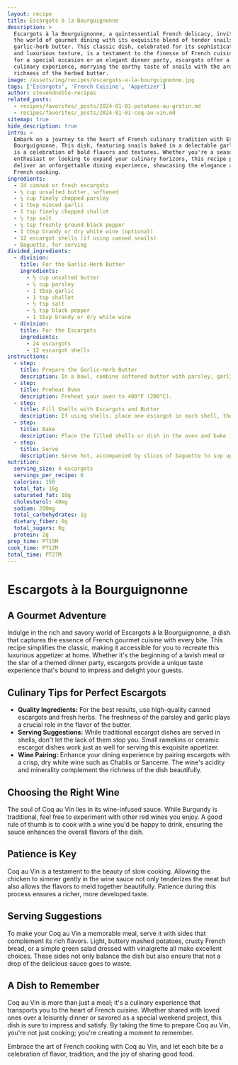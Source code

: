 ```yaml
---
layout: recipe
title: Escargots à la Bourguignonne
description: >
  Escargots à la Bourguignonne, a quintessential French delicacy, invites you into
  the world of gourmet dining with its exquisite blend of tender snails and rich
  garlic-herb butter. This classic dish, celebrated for its sophisticated flavors
  and luxurious texture, is a testament to the finesse of French cuisine. Perfect
  for a special occasion or an elegant dinner party, escargots offer a unique
  culinary experience, marrying the earthy taste of snails with the aromatic
  richness of the herbed butter.
image: /assets/img/recipes/escargots-a-la-bourguignonne.jpg
tags: ['Escargots', 'French Cuisine', 'Appetizer']
author: stevendnoble-recipes
related_posts:
  - recipes/favorites/_posts/2024-01-01-potatoes-au-gratin.md
  - recipes/favorites/_posts/2024-01-01-coq-au-vin.md
sitemap: true
hide_description: true
intro: >
  Embark on a journey to the heart of French culinary tradition with Escargots à la
  Bourguignonne. This dish, featuring snails baked in a delectable garlic-herb butter,
  is a celebration of bold flavors and textures. Whether you're a seasoned escargot
  enthusiast or looking to expand your culinary horizons, this recipe promises to
  deliver an unforgettable dining experience, showcasing the elegance and depth of
  French cooking.
ingredients:
  - 24 canned or fresh escargots
  - ½ cup unsalted butter, softened
  - ¼ cup finely chopped parsley
  - 1 tbsp minced garlic
  - 1 tsp finely chopped shallot
  - ½ tsp salt
  - ¼ tsp freshly ground black pepper
  - 1 tbsp brandy or dry white wine (optional)
  - 12 escargot shells (if using canned snails)
  - Baguette, for serving
divided_ingredients:
  - division:
    title: For the Garlic-Herb Butter
    ingredients:
      - ½ cup unsalted butter
      - ¼ cup parsley
      - 1 tbsp garlic
      - 1 tsp shallot
      - ½ tsp salt
      - ¼ tsp black pepper
      - 1 tbsp brandy or dry white wine
  - division:
    title: For the Escargots
    ingredients:
      - 24 escargots
      - 12 escargot shells
instructions:
  - step:
    title: Prepare the Garlic-Herb Butter
    description: In a bowl, combine softened butter with parsley, garlic, shallot, salt, pepper, and brandy or white wine. Mix until well blended.
  - step:
    title: Preheat Oven
    description: Preheat your oven to 400°F (200°C).
  - step:
    title: Fill Shells with Escargots and Butter
    description: If using shells, place one escargot in each shell, then fill the remainder with the garlic-herb butter. If using canned snails without shells, place them in a small baking dish and top generously with the butter mixture.
  - step:
    title: Bake
    description: Place the filled shells or dish in the oven and bake for about 10-12 minutes, or until the butter is bubbling and slightly golden.
  - step:
    title: Serve
    description: Serve hot, accompanied by slices of baguette to sop up the delicious butter. Enjoy this luxurious appetizer that brings a taste of French elegance to your table.
nutrition:
  serving_size: 4 escargots
  servings_per_recipe: 6
  calories: 150
  total_fat: 16g
  saturated_fat: 10g
  cholesterol: 40mg
  sodium: 200mg
  total_carbohydrates: 1g
  dietary_fiber: 0g
  total_sugars: 0g
  protein: 2g
prep_time: PT15M
cook_time: PT12M
total_time: PT27M
---
```


# Escargots à la Bourguignonne

## A Gourmet Adventure

Indulge in the rich and savory world of Escargots à la Bourguignonne, a dish that captures the essence of French gourmet cuisine with every bite. This recipe simplifies the classic, making it accessible for you to recreate this luxurious appetizer at home. Whether it's the beginning of a lavish meal or the star of a themed dinner party, escargots provide a unique taste experience that's bound to impress and delight your guests.

## Culinary Tips for Perfect Escargots

* **Quality Ingredients:** For the best results, use high-quality canned escargots and fresh herbs. The freshness of the parsley and garlic plays a crucial role in the flavor of the butter.
* **Serving Suggestions:** While traditional escargot dishes are served in shells, don't let the lack of them stop you. Small ramekins or ceramic escargot dishes work just as well for serving this exquisite appetizer.
* **Wine Pairing:** Enhance your dining experience by pairing escargots with a crisp, dry white wine such as Chablis or Sancerre. The wine's acidity and minerality complement the richness of the dish beautifully.

## Choosing the Right Wine

The soul of Coq au Vin lies in its wine-infused sauce. While Burgundy is traditional, feel free to experiment with other red wines you enjoy. A good rule of thumb is to cook with a wine you'd be happy to drink, ensuring the sauce enhances the overall flavors of the dish.

## Patience is Key

Coq au Vin is a testament to the beauty of slow cooking. Allowing the chicken to simmer gently in the wine sauce not only tenderizes the meat but also allows the flavors to meld together beautifully. Patience during this process ensures a richer, more developed taste.

## Serving Suggestions

To make your Coq au Vin a memorable meal, serve it with sides that complement its rich flavors. Light, buttery mashed potatoes, crusty French bread, or a simple green salad dressed with vinaigrette all make excellent choices. These sides not only balance the dish but also ensure that not a drop of the delicious sauce goes to waste.

## A Dish to Remember

Coq au Vin is more than just a meal; it's a culinary experience that transports you to the heart of French cuisine. Whether shared with loved ones over a leisurely dinner or savored as a special weekend project, this dish is sure to impress and satisfy. By taking the time to prepare Coq au Vin, you're not just cooking; you're creating a moment to remember.

Embrace the art of French cooking with Coq au Vin, and let each bite be a celebration of flavor, tradition, and the joy of sharing good food.